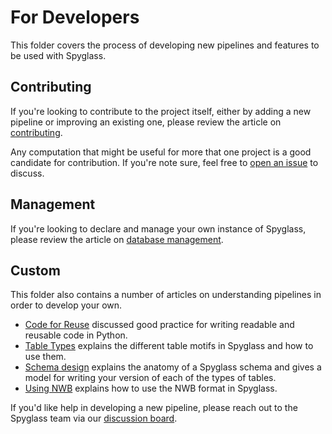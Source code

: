 # For Developers

This folder covers the process of developing new pipelines and features to be
used with Spyglass.

## Contributing

If you're looking to contribute to the project itself, either by adding a new
pipeline or improving an existing one, please review the article on
[contributing](./Contribute.md).

Any computation that might be useful for more that one project is a good
candidate for contribution. If you're note sure, feel free to
[open an issue](https://github.com/LorenFrankLab/spyglass/issues/new) to
discuss.

## Management

If you're looking to declare and manage your own instance of Spyglass, please
review the article on [database management](./Management.md).

## Custom

This folder also contains a number of articles on understanding pipelines in
order to develop your own.

- [Code for Reuse](./Reuse.md) discussed good practice for writing readable and
    reusable code in Python.
- [Table Types](./TableTypes.md) explains the different table motifs in Spyglass
    and how to use them.
- [Schema design](./Schema.md) explains the anatomy of a Spyglass schema and
    gives a model for writing your version of each of the types of tables.
- [Using NWB](./UsingNWB.md) explains how to use the NWB format in Spyglass.

If you'd like help in developing a new pipeline, please reach out to the
Spyglass team via our
[discussion board](https://github.com/LorenFrankLab/spyglass/discussions).

